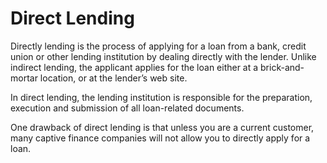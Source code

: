 ---
---

# Direct Lending

Directly lending is the process of applying for a loan from a bank, credit union or other lending institution by dealing directly with the lender. Unlike indirect lending, the applicant applies for the loan either at a brick-and-mortar location, or at the lender’s web site.

In direct lending, the lending institution is responsible for the preparation, execution and submission of all loan-related documents.

One drawback of direct lending is that unless you are a current customer, many captive finance companies will not allow you to directly apply for a loan.

